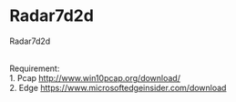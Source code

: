 # Radar7d2d
Radar7d2d

<br />Requirement:
	<br />1. Pcap http://www.win10pcap.org/download/
	<br />2. Edge https://www.microsoftedgeinsider.com/download